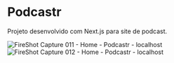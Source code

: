 # Podcastr

Projeto desenvolvido com Next.js para site de podcast.

![FireShot Capture 011 - Home - Podcastr - localhost](https://user-images.githubusercontent.com/72823067/118127119-a99a5c80-b3cf-11eb-9565-3dee5dbc23fe.png)
![FireShot Capture 012 - Home - Podcastr - localhost](https://user-images.githubusercontent.com/72823067/118127127-ac954d00-b3cf-11eb-8a41-b41a3bab1569.png)
